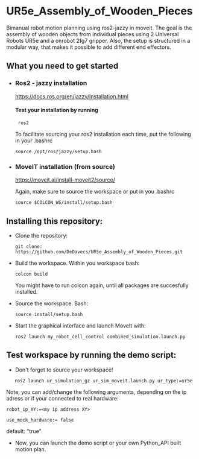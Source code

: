 # UR5e_Assembly_of_Wooden_Pieces
Bimanual robot motion planning using ros2-jazzy in moveit. The goal is the assembly of wooden objects from individual pieces using 2 Universal Robots UR5e and a onrobot 2fg7 gripper. Also, the setup is structured in a modular way, that makes it possible to add different end effectors. 

## What you need to get started
* ### Ros2 - jazzy installation
  https://docs.ros.org/en/jazzy/Installation.html
  
  #### Test your installation by running
  ```
   ros2
   ```
  
  To facilitate sourcing your ros2 installation each time, put the following in your .bashrc

  ```
  source /opt/ros/jazzy/setup.bash
  ```
  
* ### MoveIT installation (from source)

  https://moveit.ai/install-moveit2/source/
  
  Again, make sure to source the workspace or put in you .bashrc
  
  ```
  source $COLCON_WS/install/setup.bash
  ```
## Installing this repository:
* Clone the repository:
  ```
  git clone: https://github.com/DeDavecs/UR5e_Assembly_of_Wooden_Pieces.git
  ```
  
* Build the workspace. Within you workspace bash:
  ```
  colcon build
  ```
  You might have to run colcon again, until all packages are succesfully installed.
  
  
* Source the workspace. Bash:
  ```
  source install/setup.bash
  ```
  
* Start the graphical interface and launch MoveIt with:
  ```
  ros2 launch my_robot_cell_control combined_simulation.launch.py 
  ```
  

## Test workspace by running the demo script:
* Don't forget to source your workspace!
```
   ros2 launch ur_simulation_gz ur_sim_moveit.launch.py ur_type:=ur5e
```
Note, you can add/change the following arguments, depending on the ip adress or if your connected to real hardware:
  ```
  robot_ip_XY:=<my ip address XY>
  ```
  ```
  use_mock_hardware:= false
  ```
default: "true"

* Now, you can launch the demo script or your own Python_API built motion plan.
